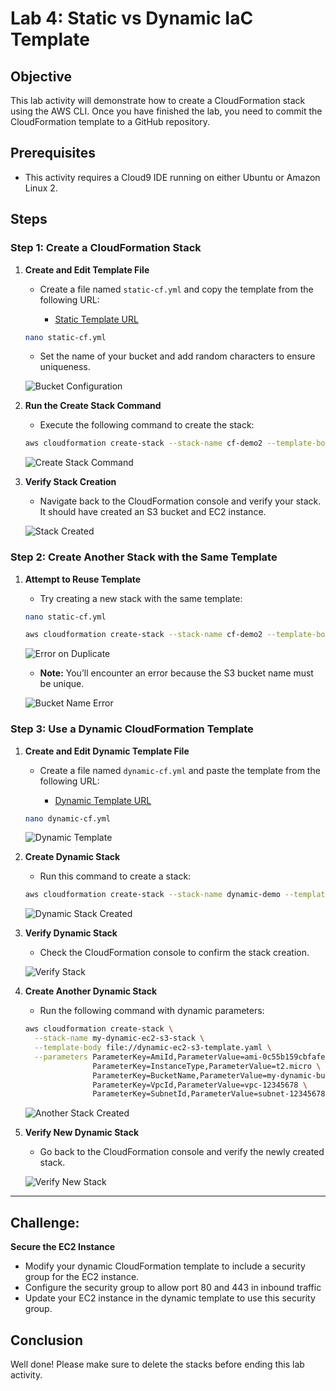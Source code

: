# Lab 4: Static vs Dynamic IaC Template

## Objective

This lab activity will demonstrate how to create a CloudFormation stack using the AWS CLI. Once you have finished the lab, you need to commit the CloudFormation template to a GitHub repository.

## Prerequisites

- This activity requires a Cloud9 IDE running on either Ubuntu or Amazon Linux 2.

## Steps

### Step 1: Create a CloudFormation Stack

1. **Create and Edit Template File**

   - Create a file named `static-cf.yml` and copy the template from the following URL:

     - [Static Template URL](https://github.com/olyvenbayani/labs-IaC-Lab01.git)

   ```bash
   nano static-cf.yml
   ```

   - Set the name of your bucket and add random characters to ensure uniqueness.

   ![Bucket Configuration](https://sb-next-prod-image-bucket.s3.ap-southeast-1.amazonaws.com/public/CDMP/Session+1/Lab+2/image1.png)

2. **Run the Create Stack Command**

   - Execute the following command to create the stack:

   ```bash
   aws cloudformation create-stack --stack-name cf-demo2 --template-body file://static-cf.yml
   ```

   ![Create Stack Command](https://sb-next-prod-image-bucket.s3.ap-southeast-1.amazonaws.com/public/CDMP/Session+1/Lab+2/image2.png)

3. **Verify Stack Creation**

   - Navigate back to the CloudFormation console and verify your stack. It should have created an S3 bucket and EC2 instance.

   ![Stack Created](https://sb-next-prod-image-bucket.s3.ap-southeast-1.amazonaws.com/public/CDMP/Session+1/Lab+2/image3.png)

### Step 2: Create Another Stack with the Same Template

1. **Attempt to Reuse Template**

   - Try creating a new stack with the same template:

   ```bash
   nano static-cf.yml
   ```

   ```bash
   aws cloudformation create-stack --stack-name cf-demo2 --template-body file://static-cf.yml
   ```

   ![Error on Duplicate](https://sb-next-prod-image-bucket.s3.ap-southeast-1.amazonaws.com/public/CDMP/Session+1/Lab+2/image4.png)

   - **Note:** You’ll encounter an error because the S3 bucket name must be unique.

   ![Bucket Name Error](https://sb-next-prod-image-bucket.s3.ap-southeast-1.amazonaws.com/public/CDMP/Session+1/Lab+2/image5.png)

### Step 3: Use a Dynamic CloudFormation Template

1. **Create and Edit Dynamic Template File**

   - Create a file named `dynamic-cf.yml` and paste the template from the following URL:

     - [Dynamic Template URL](./source_files/dynamic-template.yml)

   ```bash
   nano dynamic-cf.yml
   ```

   ![Dynamic Template](https://sb-next-prod-image-bucket.s3.ap-southeast-1.amazonaws.com/public/CDMP/Session+1/Lab+2/image6.png)

2. **Create Dynamic Stack**

   - Run this command to create a stack:

   ```bash
   aws cloudformation create-stack --stack-name dynamic-demo --template-body file://dynamic-cf.yml
   ```

   ![Dynamic Stack Created](https://sb-next-prod-image-bucket.s3.ap-southeast-1.amazonaws.com/public/CDMP/Session+1/Lab+2/image7.png)

3. **Verify Dynamic Stack**

   - Check the CloudFormation console to confirm the stack creation.

   ![Verify Stack](https://sb-next-prod-image-bucket.s3.ap-southeast-1.amazonaws.com/public/CDMP/Session+1/Lab+2/image8.png)

4. **Create Another Dynamic Stack**

   - Run the following command with dynamic parameters:

   ```bash
   aws cloudformation create-stack \
     --stack-name my-dynamic-ec2-s3-stack \
     --template-body file://dynamic-ec2-s3-template.yaml \
     --parameters ParameterKey=AmiId,ParameterValue=ami-0c55b159cbfafe1f0 \
                  ParameterKey=InstanceType,ParameterValue=t2.micro \
                  ParameterKey=BucketName,ParameterValue=my-dynamic-bucket-example \
                  ParameterKey=VpcId,ParameterValue=vpc-12345678 \
                  ParameterKey=SubnetId,ParameterValue=subnet-12345678
   ```

   ![Another Stack Created](https://sb-next-prod-image-bucket.s3.ap-southeast-1.amazonaws.com/public/CDMP/Session+1/Lab+2/image9.png)

5. **Verify New Dynamic Stack**

   - Go back to the CloudFormation console and verify the newly created stack.

   ![Verify New Stack](https://sb-next-prod-image-bucket.s3.ap-southeast-1.amazonaws.com/public/CDMP/Session+1/Lab+2/image10.png)

---

## Challenge:


**Secure the EC2 Instance**

- Modify your dynamic CloudFormation template to include a security group for the EC2 instance.
- Configure the security group to allow port 80 and 443 in inbound traffic
- Update your EC2 instance in the dynamic template to use this security group.


## Conclusion

Well done! Please make sure to delete the stacks before ending this lab activity.
